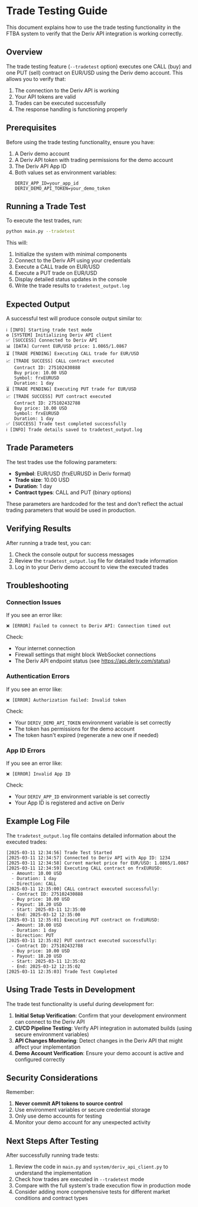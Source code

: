 # Trade Testing Guide

This document explains how to use the trade testing functionality in the FTBA system to verify that the Deriv API integration is working correctly.

## Overview

The trade testing feature (`--tradetest` option) executes one CALL (buy) and one PUT (sell) contract on EUR/USD using the Deriv demo account. This allows you to verify that:

1. The connection to the Deriv API is working
2. Your API tokens are valid
3. Trades can be executed successfully
4. The response handling is functioning properly

## Prerequisites

Before using the trade testing functionality, ensure you have:

1. A Deriv demo account
2. A Deriv API token with trading permissions for the demo account
3. The Deriv API App ID
4. Both values set as environment variables:
   ```
   DERIV_APP_ID=your_app_id
   DERIV_DEMO_API_TOKEN=your_demo_token
   ```

## Running a Trade Test

To execute the test trades, run:

```bash
python main.py --tradetest
```

This will:

1. Initialize the system with minimal components
2. Connect to the Deriv API using your credentials
3. Execute a CALL trade on EUR/USD
4. Execute a PUT trade on EUR/USD
5. Display detailed status updates in the console
6. Write the trade results to `tradetest_output.log`

## Expected Output

A successful test will produce console output similar to:

```
ℹ️ [INFO] Starting trade test mode
⚙️ [SYSTEM] Initializing Deriv API client
✅ [SUCCESS] Connected to Deriv API
📊 [DATA] Current EUR/USD price: 1.0865/1.0867
⏳ [TRADE PENDING] Executing CALL trade for EUR/USD
📈 [TRADE SUCCESS] CALL contract executed
   Contract ID: 275102430888
   Buy price: 10.00 USD
   Symbol: frxEURUSD
   Duration: 1 day
⏳ [TRADE PENDING] Executing PUT trade for EUR/USD
📈 [TRADE SUCCESS] PUT contract executed
   Contract ID: 275102432788
   Buy price: 10.00 USD
   Symbol: frxEURUSD
   Duration: 1 day
✅ [SUCCESS] Trade test completed successfully
ℹ️ [INFO] Trade details saved to tradetest_output.log
```

## Trade Parameters

The test trades use the following parameters:

- **Symbol**: EUR/USD (frxEURUSD in Deriv format)
- **Trade size**: 10.00 USD
- **Duration**: 1 day
- **Contract types**: CALL and PUT (binary options)

These parameters are hardcoded for the test and don't reflect the actual trading parameters that would be used in production.

## Verifying Results

After running a trade test, you can:

1. Check the console output for success messages
2. Review the `tradetest_output.log` file for detailed trade information
3. Log in to your Deriv demo account to view the executed trades

## Troubleshooting

### Connection Issues

If you see an error like:

```
❌ [ERROR] Failed to connect to Deriv API: Connection timed out
```

Check:
- Your internet connection
- Firewall settings that might block WebSocket connections
- The Deriv API endpoint status (see https://api.deriv.com/status)

### Authentication Errors

If you see an error like:

```
❌ [ERROR] Authorization failed: Invalid token
```

Check:
- Your `DERIV_DEMO_API_TOKEN` environment variable is set correctly
- The token has permissions for the demo account
- The token hasn't expired (regenerate a new one if needed)

### App ID Errors

If you see an error like:

```
❌ [ERROR] Invalid App ID
```

Check:
- Your `DERIV_APP_ID` environment variable is set correctly
- Your App ID is registered and active on Deriv

## Example Log File

The `tradetest_output.log` file contains detailed information about the executed trades:

```
[2025-03-11 12:34:56] Trade Test Started
[2025-03-11 12:34:57] Connected to Deriv API with App ID: 1234
[2025-03-11 12:34:58] Current market price for EUR/USD: 1.0865/1.0867
[2025-03-11 12:34:59] Executing CALL contract on frxEURUSD:
  - Amount: 10.00 USD
  - Duration: 1 day
  - Direction: CALL
[2025-03-11 12:35:00] CALL contract executed successfully:
  - Contract ID: 275102430888
  - Buy price: 10.00 USD
  - Payout: 18.20 USD
  - Start: 2025-03-11 12:35:00
  - End: 2025-03-12 12:35:00
[2025-03-11 12:35:01] Executing PUT contract on frxEURUSD:
  - Amount: 10.00 USD
  - Duration: 1 day
  - Direction: PUT
[2025-03-11 12:35:02] PUT contract executed successfully:
  - Contract ID: 275102432788
  - Buy price: 10.00 USD
  - Payout: 18.20 USD
  - Start: 2025-03-11 12:35:02
  - End: 2025-03-12 12:35:02
[2025-03-11 12:35:03] Trade Test Completed
```

## Using Trade Tests in Development

The trade test functionality is useful during development for:

1. **Initial Setup Verification**: Confirm that your development environment can connect to the Deriv API
2. **CI/CD Pipeline Testing**: Verify API integration in automated builds (using secure environment variables)
3. **API Changes Monitoring**: Detect changes in the Deriv API that might affect your implementation
4. **Demo Account Verification**: Ensure your demo account is active and configured correctly

## Security Considerations

Remember:

1. **Never commit API tokens to source control**
2. Use environment variables or secure credential storage
3. Only use demo accounts for testing
4. Monitor your demo account for any unexpected activity

## Next Steps After Testing

After successfully running trade tests:

1. Review the code in `main.py` and `system/deriv_api_client.py` to understand the implementation
2. Check how trades are executed in `--tradetest` mode
3. Compare with the full system's trade execution flow in production mode
4. Consider adding more comprehensive tests for different market conditions and contract types